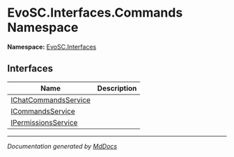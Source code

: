 ﻿<!--  
  <auto-generated>   
    The contents of this file were generated by a tool.  
    Changes to this file may be list if the file is regenerated  
  </auto-generated>   
-->

# EvoSC.Interfaces.Commands Namespace

**Namespace:** [EvoSC.Interfaces](../index.md)  

## Interfaces

| Name                                                  | Description |
| ----------------------------------------------------- | ----------- |
| [IChatCommandsService](IChatCommandsService/index.md) |             |
| [ICommandsService](ICommandsService/index.md)         |             |
| [IPermissionsService](IPermissionsService/index.md)   |             |

___

*Documentation generated by [MdDocs](https://github.com/ap0llo/mddocs)*
